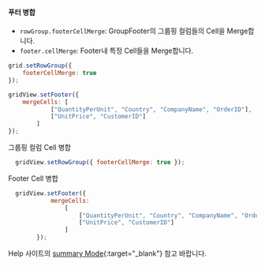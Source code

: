 #### 푸터 병합

- `rowGroup.footerCellMerge`: GroupFooter의 그룹핑 컬럼들의 Cell을 Merge합니다.
- `footer.cellMerge`: Footer내 특정 Cell들을 Merge합니다.

```js
grid.setRowGroup({
    footerCellMerge: true
});

gridView.setFooter({
    mergeCells: [
            ["QuantityPerUnit", "Country", "CompanyName", "OrderID"],
            ["UnitPrice", "CustomerID"]
        ]
});
```


<a class="btn primary small round lowercase" id="btnSetGroupFooterMerge">그룹핑 컬럼 Cell 병합</a>
```js
  gridView.setRowGroup({ footerCellMerge: true });  
```

<a class="btn primary small round lowercase" id="btnSetFooterMerge">Footer Cell 병합</a>
```js
  gridView.setFooter({
            mergeCells:
                [
                    ["QuantityPerUnit", "Country", "CompanyName", "OrderID"],
                    ["UnitPrice", "CustomerID"]
                ]
        });
```

Help 사이트의 [summary Mode](http://help.realgrid.com/api/types/SummaryMode/){:target="_blank"} 참고 바랍니다.  

<script>

  $('#btnSetGroupFooterMerge').click(function() {
    gridView.setRowGroup({ footerCellMerge: true });  
  });

  $('#btnSetFooterMerge').click(function() {
    gridView.setFooter({
                mergeCells:
                    [
                        ["QuantityPerUnit", "Country", "CompanyName", "OrdeID"],
                        ["UnitPrice", "CustomerID"]
                    ]
            });
  });

</script>
